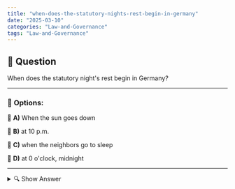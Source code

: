 ```yaml
---
title: "when-does-the-statutory-nights-rest-begin-in-germany"
date: "2025-03-10"
categories: "Law-and-Governance"
tags: "Law-and-Governance"
---
```


## 📌 **Question**

When does the statutory night's rest begin in Germany?



---

### 📝 **Options:**

🔘 **A)** When the sun goes down

🔘 **B)** at 10 p.m.

🔘 **C)** when the neighbors go to sleep

🔘 **D)** at 0 o'clock, midnight

---

<details>
  <summary>🔍 Show Answer</summary>

  <p>
💡  <b>Correct Answer:</b>  b
  </p>
  <p>
    📖<b>Explanation:</b>
    In Germany, there are legal regulations on night-time rest that serve to preserve quiet periods in residential areas. These regulations are intended to ensure that residents can sleep and recover undisturbed. The night's rest applies in particular to loud activities such as crafts, celebrations or loud music. Violations of the night's rest can be punished by the public order offices. The exact times can vary slightly depending on the federal state, but are usually based on fixed times. Understanding these regulations is important for harmonious coexistence in the community.
  </p>
</details>
